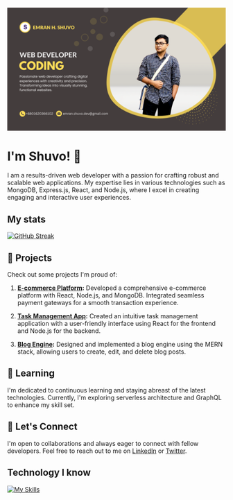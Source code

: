 

![Cover photo that says about me](https://raw.githubusercontent.com/Emranhossainshuvo/Emranhossainshuvo/main/asset/%2B8801620366102.png)


# I'm Shuvo! 👋

I am a results-driven web developer with a passion for crafting robust and scalable web applications. My expertise lies in various technologies such as MongoDB, Express.js, React, and Node.js, where I excel in creating engaging and interactive user experiences.


## My  stats 
[![GitHub Streak](https://github-readme-streak-stats.herokuapp.com?user=Emranhossainshuvo&theme=apprentice&hide_border=true&stroke=443D3D)](https://git.io/streak-stats)


## 🚀 Projects
 
Check out some projects I'm proud of:
 
1. **[E-commerce Platform](https://bistro-boss-1c45d.web.app/):**
   Developed a comprehensive e-commerce platform with React, Node.js, and MongoDB. Integrated seamless payment gateways for a smooth transaction experience.

2. **[Task Management App](https://car-repair-practice.web.app/):**
   Created an intuitive task management application with a user-friendly interface using React for the frontend and Node.js for the backend.

3. **[Blog Engine](link-to-project-3):**
   Designed and implemented a blog engine using the MERN stack, allowing users to create, edit, and delete blog posts.

## 🌱 Learning 

I'm dedicated to continuous learning and staying abreast of the latest technologies. Currently, I'm exploring serverless architecture and GraphQL to enhance my skill set.

## 💬 Let's Connect

I'm open to collaborations and always eager to connect with fellow developers. Feel free to reach out to me on [LinkedIn](https://www.linkedin.com/in/md-emran-hossain-shuvo-0711802a4/) or [Twitter](https://twitter.com/Shuvo0031770590).


## Technology I know


[![My Skills](https://skillicons.dev/icons?i=js,html,react,vscode,css,express)](https://skillicons.dev)
